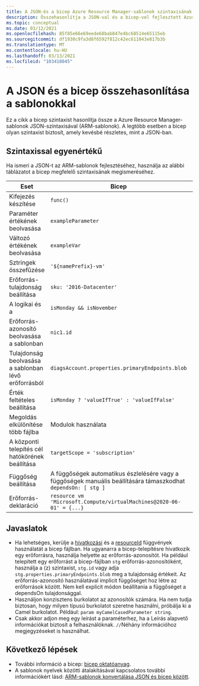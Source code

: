 ```yaml
---
title: A JSON-és a bicep Azure Resource Manager-sablonok szintaxisának összehasonlítása
description: Összehasonlítja a JSON-val és a bicep-vel fejlesztett Azure Resource Manager sablonokat, és bemutatja, hogyan lehet váltani a nyelvek között.
ms.topic: conceptual
ms.date: 03/12/2021
ms.openlocfilehash: 85f85e66e69eede68bab847e4bc68514e65115eb
ms.sourcegitcommit: df1930c9fa3d8f6592f812c42ec611043e817b3b
ms.translationtype: MT
ms.contentlocale: hu-HU
ms.lasthandoff: 03/13/2021
ms.locfileid: "103418045"
---
```

# <a name="comparing-json-and-bicep-for-templates"></a>A JSON és a bicep összehasonlítása a sablonokkal

Ez a cikk a bicep szintaxist hasonlítja össze a Azure Resource Manager-sablonok JSON-szintaxisával (ARM-sablonok). A legtöbb esetben a bicep olyan szintaxist biztosít, amely kevésbé részletes, mint a JSON-ban.

## <a name="syntax-equivalents"></a>Szintaxissal egyenértékű

Ha ismeri a JSON-t az ARM-sablonok fejlesztéséhez, használja az alábbi táblázatot a bicep megfelelő szintaxisának megismeréséhez.

| Eset | Bicep | JSON |
| -------- | ------------ | ----- |
| Kifejezés készítése | `func()` | `"[func()]"` |
| Paraméter értékének beolvasása | `exampleParameter` | `[parameters('exampleParameter'))]` |
| Változó értékének beolvasása | `exampleVar` | `[variables('exampleVar'))]` |
| Sztringek összefűzése | `'${namePrefix}-vm'` | `[concat(parameters('namePrefix'), '-vm')]` |
| Erőforrás-tulajdonság beállítása | `sku: '2016-Datacenter'` | `"sku": "2016-Datacenter",` |
| A logikai és a | `isMonday && isNovember` | `[and(parameter('isMonday'), parameter('isNovember'))]` |
| Erőforrás-azonosító beolvasása a sablonban | `nic1.id` | `[resourceId('Microsoft.Network/networkInterfaces', variables('nic1Name'))]` |
| Tulajdonság beolvasása a sablonban lévő erőforrásból | `diagsAccount.properties.primaryEndpoints.blob` | `[reference(resourceId('Microsoft.Storage/storageAccounts', variables('diagStorageAccountName'))).primaryEndpoints.blob]` |
| Érték feltételes beállítása | `isMonday ? 'valueIfTrue' : 'valueIfFalse'` | `[if(parameters('isMonday'), 'valueIfTrue', 'valueIfFalse')]` |
| Megoldás elkülönítése több fájlba | Modulok használata | Csatolt sablonok használata |
| A központi telepítés cél hatókörének beállítása | `targetScope = 'subscription'` | `"$schema": "https://schema.management.azure.com/schemas/2018-05-01/subscriptionDeploymentTemplate.json#"` |
| Függőség beállítása | A függőségek automatikus észlelésére vagy a függőségek manuális beállítására támaszkodhat `dependsOn: [ stg ]` | `"dependsOn": ["[resourceId('Microsoft.Storage/storageAccounts', 'parameters('storageAccountName'))]"]` |
| Erőforrás-deklaráció | `resource vm 'Microsoft.Compute/virtualMachines@2020-06-01' = {...}` | `"resources": [ { "type": "Microsoft.Compute/virtualMachines", "apiVersion": "2020-06-01", ... } ]` |

## <a name="recommendations"></a>Javaslatok

* Ha lehetséges, kerülje a [hivatkozási](template-functions-resource.md#reference) és a [resourceId](template-functions-resource.md#resourceid) függvények használatát a bicep fájlban. Ha ugyanarra a bicep-telepítésre hivatkozik egy erőforrásra, használja helyette az erőforrás-azonosítót. Ha például telepített egy erőforrást a bicep-fájlban `stg` erőforrás-azonosítóként, használja a (z) szintaxist, `stg.id` vagy adja `stg.properties.primaryEndpoints.blob` meg a tulajdonság értékeit. Az erőforrás-azonosító használatával implicit függőséget hoz létre az erőforrások között. Nem kell explicit módon beállítania a függőséget a dependsOn tulajdonsággal.
* Használjon konzisztens burkolatot az azonosítók számára. Ha nem tudja biztosan, hogy milyen típusú burkolatot szeretne használni, próbálja ki a Camel burkolatot. Például: `param myCamelCasedParameter string`.
* Csak akkor adjon meg egy leírást a paraméterhez, ha a Leírás alapvető információkat biztosít a felhasználóknak. `//`Néhány információhoz megjegyzéseket is használhat.

## <a name="next-steps"></a>Következő lépések

* További információ a bicep: [bicep oktatóanyag](./bicep-tutorial-create-first-bicep.md).
* A sablonok nyelvek közötti átalakításával kapcsolatos további információkért lásd: [ARM-sablonok konvertálása JSON és bicep között](bicep-decompile.md).
